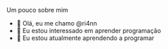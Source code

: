 Um pouco sobre mim

- 👋 Olá, eu me chamo @ri4nn
- 👀 Eu estou interessado em aprender programação
- 🌱 Eu estou atualmente aprendendo a programar
